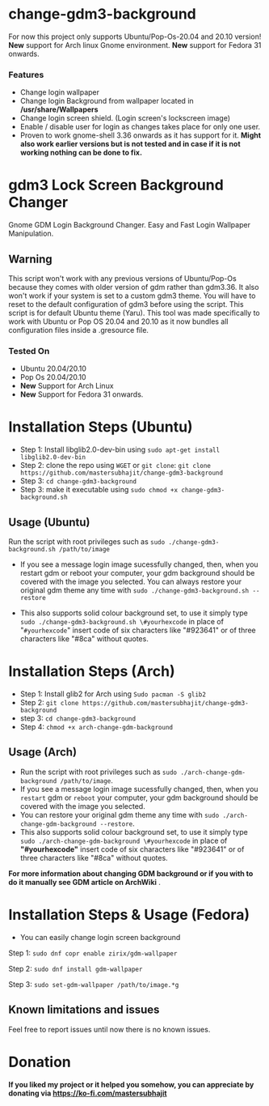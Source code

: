 # change-gdm3-background
For now this project only supports Ubuntu/Pop-Os-20.04 and 20.10 version!
__New__ support for Arch linux Gnome environment.
__New__ support for Fedora 31 onwards. 

### Features
* Change login wallpaper
* Change login Background from wallpaper located in __/usr/share/Wallpapers__
* Change login screen shield. (Login screen's lockscreen image)
* Enable / disable user for login as changes takes place for only one user. 
* Proven to work gnome-shell 3.36 onwards as it has support for it. __Might also work earlier versions but is not tested and in case if it is not working nothing can be done to fix.__

# gdm3 Lock Screen Background Changer
Gnome GDM Login Background Changer. Easy and Fast Login Wallpaper Manipulation.

## Warning
This script won't work with any previous versions of Ubuntu/Pop-Os because they comes with older version of gdm rather than gdm3.36. It also won't work if your system is set to a custom gdm3 theme. You will have to reset to the default configuration of gdm3 before using the script. This script is for default Ubuntu theme (Yaru). This tool was made specifically to work with Ubuntu or Pop OS 20.04 and 20.10 as it now bundles all configuration files inside a .gresource file.

### Tested On 
* Ubuntu 20.04/20.10
* Pop Os 20.04/20.10
* __New__ Support for Arch Linux
* __New__ Support for Fedora 31 onwards.
# Installation Steps (Ubuntu) 
* Step 1: Install libglib2.0-dev-bin using `sudo apt-get install libglib2.0-dev-bin`
* Step 2: clone the repo using `WGET` or `git clone`:
`git clone https://github.com/mastersubhajit/change-gdm3-background`
* Step 3: `cd change-gdm3-background`
* Step 3: make it executable using `sudo chmod +x change-gdm3-background.sh`

## Usage (Ubuntu)
Run the script with root privileges such as `sudo ./change-gdm3-background.sh /path/to/image`
* If you see a message login image sucessfully changed, then, when you restart gdm or reboot your computer, your gdm background should be covered with the image you selected.
You can always restore your original gdm theme any time with `sudo ./change-gdm3-background.sh --restore`

* This also supports solid colour background set, to use it simply type `sudo ./change-gdm3-background.sh \#yourhexcode` in place of "`#yourhexcode`" insert code of six characters like "#923641" or of three characters like "#8ca" without quotes.

# Installation Steps (Arch)
* Step 1: Install glib2 for Arch using `Sudo pacman -S glib2`
* Step 2: `git clone https://github.com/mastersubhajit/change-gdm3-background`
* step 3: `cd change-gdm3-background`
* Step 4: `chmod +x arch-change-gdm-background`

## Usage (Arch)
* Run the script with root privileges such as `sudo ./arch-change-gdm-background /path/to/image`.
* If you see a message login image sucessfully changed, then, when you `restart` gdm or `reboot` your computer, your gdm background should be covered with the image you selected.
* You can restore your original gdm theme any time with `sudo ./arch-change-gdm-background --restore`.
* This also supports solid colour background set, to use it simply type `sudo ./arch-change-gdm-background \#yourhexcode` in place of __"#yourhexcode"__ insert code of six characters like "#923641" or of three characters like "#8ca" without quotes.

__For more information about changing GDM background or if you with to do it manually see GDM article on ArchWiki__ .

# Installation Steps & Usage __(Fedora)__
* You can easily change login screen background

Step 1: `sudo dnf copr enable zirix/gdm-wallpaper`

Step 2: `sudo dnf install gdm-wallpaper`

Step 3: `sudo set-gdm-wallpaper /path/to/image.*g`

## Known limitations and issues
Feel free to report issues until now there is no known issues.
# Donation
#### If you liked my project or it helped you somehow, you can appreciate by donating via https://ko-fi.com/mastersubhajit
